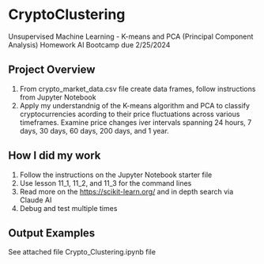 # CryptoClustering
Unsupervised Machine Learning - K-means and PCA (Principal Component Analysis) Homework AI Bootcamp due 2/25/2024

## Project Overview
1. From crypto_market_data.csv file create data frames, follow instructions from Jupyter Notebook
2. Apply my understandnig of the K-means algorithm and PCA to classify cryptocurrencies acording to their price fluctuations across various timeframes. Examine price changes iver intervals spanning 24 hours, 7 days, 30 days, 60 days, 200 days, and 1 year.

## How I did my work
1. Follow the instructions on the Jupyter Notebook starter file
2. Use lesson 11_1, 11_2, and 11_3 for the command lines
3. Read more on the https://scikit-learn.org/ and in depth search via Claude AI
4. Debug and test multiple times

## Output Examples
See attached file Crypto_Clustering.ipynb file



